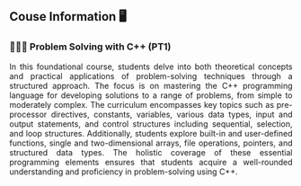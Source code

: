 ## Couse Information 🖥️

<h3>👩🏻‍💻 Problem Solving with C++ (PT1)</h3>
<p align="justify">
In this foundational course, students delve into both theoretical concepts and practical applications of problem-solving techniques through a structured approach. The focus is on mastering the C++ programming language for developing solutions to a range of problems, from simple to moderately complex. The curriculum encompasses key topics such as pre-processor directives, constants, variables, various data types, input and output statements, and control structures including sequential, selection, and loop structures. Additionally, students explore built-in and user-defined functions, single and two-dimensional arrays, file operations, pointers, and structured data types. The holistic coverage of these essential programming elements ensures that students acquire a well-rounded understanding and proficiency in problem-solving using C++.
</p>
